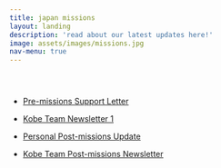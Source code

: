 ```yaml
---
title: japan missions
layout: landing
description: 'read about our latest updates here!'
image: assets/images/missions.jpg
nav-menu: true
---
```


<!-- Main -->
<div id="main">

<!-- Section -->
<section id="two" class="spotlights">
  <section>
<!--
    <a href="" class="image">
      <img src="{% link assets/images/work-campus.jpg %}" alt="" data-position="center center" />
    </a>
-->
    <div class="content">
      <div class="inner">
        <header class="major">
<!--
          <h3>Kobe Team Newsletters</h3>
-->
        </header>
        <!-- My mission support letter -->
        <ul class="actions">
          <li><a href="{{ site.url }}/japan-missions.pdf" class="button">Pre-missions Support Letter</a></li>
        </ul>
        <!-- Team update newsletter -->
        <ul class="actions">
          <li><a href="{{ site.url }}/japan-newsletter-1.pdf" class="button">Kobe Team Newsletter 1</a></li>
        </ul>
        <!-- My post-missions update -->
        <ul class="actions">
          <li><a href="{{ site.url }}/japan-update.pdf" class="button">Personal Post-missions Update</a></li>
        </ul>
        <!-- Team post-missions newsletter -->
        <ul class="actions">
          <li><a href="{{ site.url }}/japan-newsletter-2.pdf" class="button">Kobe Team Post-missions Newsletter</a></li>
        </ul>
      </div>
    </div>
  </section>
</section>

</div>
